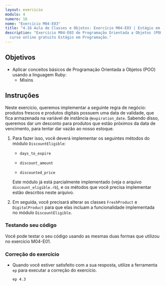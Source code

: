 ```yaml
---
layout: exercicio
modulo: 4
numero: 16
nome: "Exercício M04-E03"
title: "4.16 Aula de Classes e Objetos: Exercício M04-E03 | Estágio em Programação"
description: "Exercício M04-E03 de Programação Orientada a Objetos (POO) do
  curso online gratuito Estágio em Programação."
---
```


## Objetivos

- Aplicar conceitos básicos de Programação Orientada a Objetos (POO) usando a linguagem Ruby:
  * Mixins

## Instruções

Neste exercício, queremos implementar a seguinte regra de negócio: produtos frescos e produtos digitais possuem uma data de validade, que fica armazenada na variável de instância `@expiration_date`. Sabendo disso, queremos dar um desconto para produtos que estão próximos da data de vencimento, para tentar dar vazão ao nosso estoque.

1. Para fazer isso, você deverá implementar os seguintes métodos do módulo `DiscountEligible`:

      * `days_to_expire`

      * `discount_amount`

      * `discounted_price`

    Este módulo já está parcialmente implementado (veja o arquivo `discount_eligible.rb`), e os métodos que você precisa implementar estão descritos neste arquivo.

2. Em seguida, você precisará alterar as classes `FreshProduct` e `DigitalProduct` para que elas incluam a funcionalidade implementada no módulo `DiscountEligible`.

### Testando seu código

Você pode testar o seu código usando as mesmas duas formas que utilizou no exercício M04-E01.

### Correção do exercício

- Quando você estiver satisfeito com a sua resposta, utilize a ferramenta `ep` para executar a correção do exercício.

    ```bash
    ep 4.3
    ```
